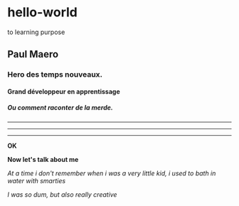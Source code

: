 # hello-world
to learning purpose

## Paul Maero

### Hero des temps nouveaux. 

#### Grand développeur en apprentissage

##### Ou comment raconter de la merde. 

---

___

***

**OK**

__Now let's talk about me__

_At a time i don't remember when i was a very little kid, i used to bath in water with smarties_

*I was so dum, but also really creative* 



